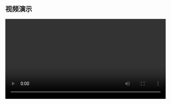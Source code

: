 ## 视频演示
<video width="100%" controls>
  <source src="ch1/media/v1.mp4" type="video/mp4">
  您的浏览器不支持视频播放。
</video>